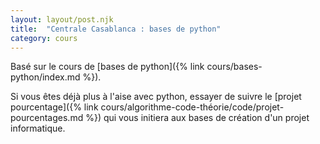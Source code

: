 ```yaml
---
layout: layout/post.njk 
title:  "Centrale Casablanca : bases de python"
category: cours
---
```


Basé sur le cours de [bases de python]({% link cours/bases-python/index.md %}).

Si vous êtes déjà plus à l'aise avec python, essayer de suivre le [projet pourcentage]({% link cours/algorithme-code-théorie/code/projet-pourcentages.md %}) qui vous initiera aux bases de création d'un projet informatique.
